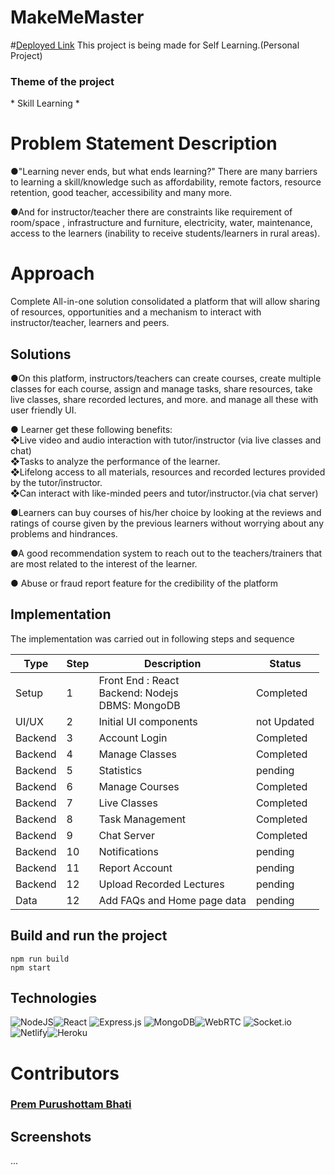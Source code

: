 # MakeMeMaster
#<a href="https://makememaster.netlify.app">Deployed Link</a>
This project is being made for Self Learning.(Personal Project)

<h3>Theme of the project</h3>
<p>* Skill Learning *<p>

# Problem Statement Description
●"Learning never ends, but what ends learning?" There are many barriers to 
learning a skill/knowledge such as affordability, remote factors, resource 
retention, good teacher, accessibility and many more.

●And for instructor/teacher there are constraints like requirement of 
room/space , infrastructure and furniture, electricity, water, maintenance, access 
to the learners (inability to receive students/learners in rural areas).


# Approach
Complete All-in-one solution consolidated a platform that will allow sharing of resources, 
opportunities and a mechanism to interact with instructor/teacher, learners 
and peers.

## Solutions
●On this platform, instructors/teachers can create courses, create multiple classes for each course, 
assign and manage tasks, share resources, take live classes, share recorded lectures, and more. and 
manage all these with user friendly UI. 

● Learner get these following benefits:
</br>❖Live video and audio interaction with tutor/instructor (via live classes and chat)
</br>❖Tasks to analyze the performance of the learner.
</br>❖Lifelong access to all materials, resources and recorded lectures provided by the tutor/instructor.
</br>❖Can interact with like-minded peers and tutor/instructor.(via chat server)

●Learners can buy courses of his/her choice by looking at the reviews and ratings of course given by 
the previous learners without worrying about any problems and hindrances.

●A good recommendation system to reach out to the teachers/trainers that are most related to the 
interest of the learner.

● Abuse or fraud report feature for the credibility of the platform

## Implementation
The implementation was carried out in following steps and sequence

Type  | Step | Description | Status
------------- | ------------- | ------------- | -------------
Setup  | 1 | Front End : React<br>Backend: Nodejs<br>DBMS: MongoDB | Completed
UI/UX | 2 | Initial UI components | not Updated
Backend | 3 | Account Login | Completed
Backend | 4 | Manage Classes | Completed
Backend | 5 | Statistics | pending
Backend | 6 | Manage Courses | Completed
Backend | 7 | Live Classes | Completed
Backend | 8 | Task Management | Completed
Backend | 9 | Chat Server | Completed
Backend | 10 | Notifications | pending
Backend | 11 | Report Account | pending
Backend | 12 | Upload Recorded Lectures | pending 
Data | 12 | Add FAQs and Home page data | pending

## Build and run the project
```
npm run build
npm start
```

## Technologies
![NodeJS](https://img.shields.io/badge/node.js-6DA55F?style=for-the-badge&logo=node.js&logoColor=white)![React](https://img.shields.io/badge/react-%2320232a.svg?style=for-the-badge&logo=react&logoColor=%2361DAFB) ![Express.js](https://img.shields.io/badge/express.js-%23404d59.svg?style=for-the-badge&logo=express&logoColor=%2361DAFB) ![MongoDB](https://img.shields.io/badge/MongoDB-%234ea94b.svg?style=for-the-badge&logo=mongodb&logoColor=white)![WebRTC](https://camo.githubusercontent.com/ce483f707ffeaa7ed6268cb5398ba663363c3102882385af6e48e2eb0def95d0/68747470733a2f2f696d672e736869656c64732e696f2f7374617469632f76313f7374796c653d666f722d7468652d6261646765266d6573736167653d57656252544326636f6c6f723d333333333333266c6f676f3d576562525443266c6f676f436f6c6f723d464646464646266c6162656c3d)
![Socket.io](https://camo.githubusercontent.com/3cd61d131f627e41a6a6fe60589cc07578949753809967d9fc36dc6e3e445f25/68747470733a2f2f696d672e736869656c64732e696f2f7374617469632f76313f7374796c653d666f722d7468652d6261646765266d6573736167653d536f636b65742e696f26636f6c6f723d303130313031266c6f676f3d536f636b65742e696f266c6f676f436f6c6f723d464646464646266c6162656c3d)![Netlify](https://camo.githubusercontent.com/4bf4032c0a9d161f5cfc6e5cbeabbfeae6e86921d0bcf07a04cd9f83b26de92a/68747470733a2f2f696d672e736869656c64732e696f2f7374617469632f76313f7374796c653d666f722d7468652d6261646765266d6573736167653d4e65746c69667926636f6c6f723d323232323232266c6f676f3d4e65746c696679266c6f676f436f6c6f723d303043374237266c6162656c3d)![Heroku](https://img.shields.io/badge/heroku-%23430098.svg?style=for-the-badge&logo=heroku&logoColor=white)

# Contributors
### [Prem Purushottam Bhati](https://github.com/mrprem27)

## Screenshots
...

